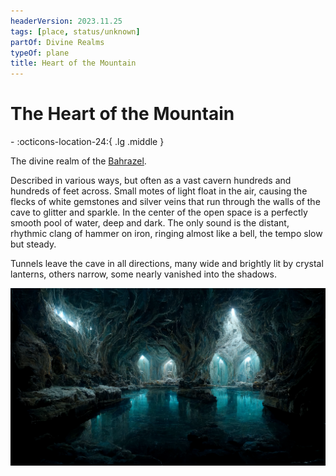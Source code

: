 ```yaml
---
headerVersion: 2023.11.25
tags: [place, status/unknown]
partOf: Divine Realms
typeOf: plane
title: Heart of the Mountain
---
```

# The Heart of the Mountain
<div class="grid cards ext-narrow-margin ext-one-column" markdown>
-    :octicons-location-24:{ .lg .middle }   
</div>


The divine realm of the [Bahrazel](<../../../gods/embodied-gods/bahrazel.md>). 

Described in various ways, but often as a vast cavern hundreds and hundreds of feet across. Small motes of light float in the air, causing the flecks of white gemstones and silver veins that run through the walls of the cave to glitter and sparkle. In the center of the open space is a perfectly smooth pool of water, deep and dark. The only sound is the distant, rhythmic clang of hammer on iron, ringing almost like a bell, the tempo slow but steady.

Tunnels leave the cave in all directions, many wide and brightly lit by crystal lanterns, others narrow, some nearly vanished into the shadows.

![Heart Of The Mountain](../../../../assets/heart-of-the-mountain.png)

